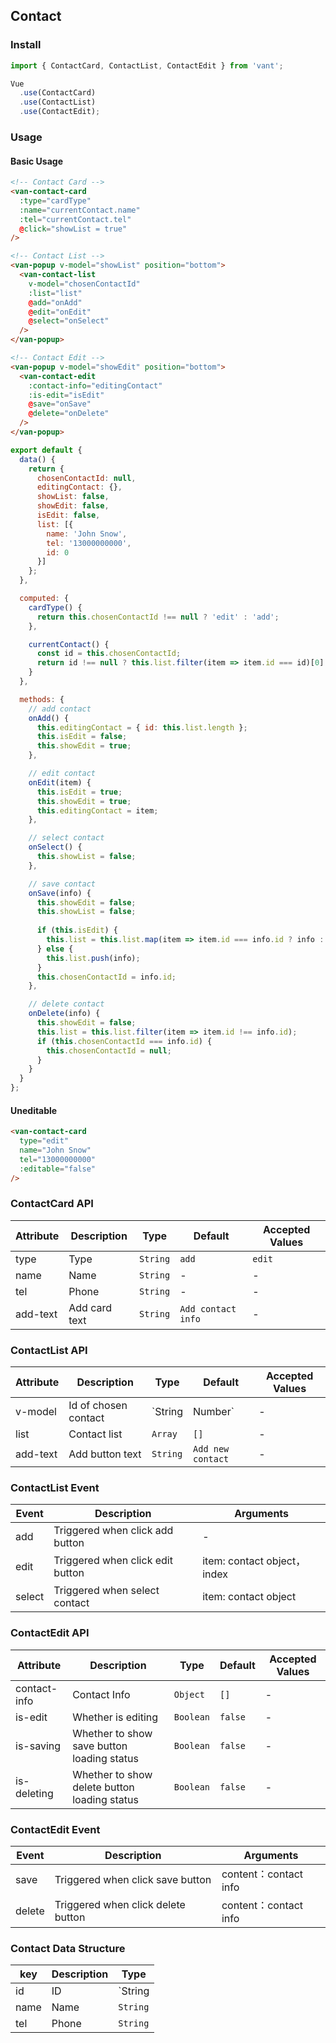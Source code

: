 ## Contact

### Install
``` javascript
import { ContactCard, ContactList, ContactEdit } from 'vant';

Vue
  .use(ContactCard)
  .use(ContactList)
  .use(ContactEdit);
```

### Usage

#### Basic Usage


```html
<!-- Contact Card -->
<van-contact-card
  :type="cardType"
  :name="currentContact.name"
  :tel="currentContact.tel"
  @click="showList = true"
/>

<!-- Contact List -->
<van-popup v-model="showList" position="bottom">
  <van-contact-list
    v-model="chosenContactId"
    :list="list"
    @add="onAdd"
    @edit="onEdit"
    @select="onSelect"
  />
</van-popup>

<!-- Contact Edit -->
<van-popup v-model="showEdit" position="bottom">
  <van-contact-edit
    :contact-info="editingContact"
    :is-edit="isEdit"
    @save="onSave"
    @delete="onDelete"
  />
</van-popup>
```

``` javascript
export default {
  data() {
    return {
      chosenContactId: null,
      editingContact: {},
      showList: false,
      showEdit: false,
      isEdit: false,
      list: [{
        name: 'John Snow',
        tel: '13000000000',
        id: 0
      }]
    };
  },

  computed: {
    cardType() {
      return this.chosenContactId !== null ? 'edit' : 'add';
    },

    currentContact() {
      const id = this.chosenContactId;
      return id !== null ? this.list.filter(item => item.id === id)[0] : {};
    }
  },

  methods: {
    // add contact
    onAdd() {
      this.editingContact = { id: this.list.length };
      this.isEdit = false;
      this.showEdit = true;
    },

    // edit contact
    onEdit(item) {
      this.isEdit = true;      
      this.showEdit = true;
      this.editingContact = item;
    },

    // select contact
    onSelect() {
      this.showList = false;
    },

    // save contact
    onSave(info) {
      this.showEdit = false;
      this.showList = false;
      
      if (this.isEdit) {
        this.list = this.list.map(item => item.id === info.id ? info : item);
      } else {
        this.list.push(info);
      }
      this.chosenContactId = info.id;
    },

    // delete contact
    onDelete(info) {
      this.showEdit = false;
      this.list = this.list.filter(item => item.id !== info.id);
      if (this.chosenContactId === info.id) {
        this.chosenContactId = null;
      }
    }
  }
};
```

#### Uneditable

```html
<van-contact-card
  type="edit"
  name="John Snow"
  tel="13000000000"
  :editable="false"
/>
```


### ContactCard API
| Attribute | Description | Type | Default | Accepted Values |
|-----------|-----------|-----------|-------------|-------------|
| type | Type | `String` | `add` | `edit` |
| name | Name | `String` | - | - |
| tel | Phone | `String` | - | - |
| add-text | Add card text | `String` | `Add contact info` | - |

### ContactList API
| Attribute | Description | Type | Default | Accepted Values |
|-----------|-----------|-----------|-------------|-------------|
| v-model | Id of chosen contact | `String | Number` | - | - |
| list | Contact list | `Array` | `[]` | - |
| add-text | Add button text | `String` | `Add new contact` | - |

### ContactList Event

| Event | Description | Arguments |
|-----------|-----------|-----------|
| add | Triggered when click add button | - |
| edit | Triggered when click edit button | item: contact object，index |
| select | Triggered when select contact | item: contact object |

### ContactEdit API
| Attribute | Description | Type | Default | Accepted Values |
|-----------|-----------|-----------|-------------|-------------|
| contact-info | Contact Info | `Object` | `[]` | - |
| is-edit | Whether is editing | `Boolean` | `false` | - |
| is-saving | Whether to show save button loading status | `Boolean` | `false` | - |
| is-deleting | Whether to show delete button loading status | `Boolean` | `false` | - |

### ContactEdit Event

| Event | Description | Arguments |
|-----------|-----------|-----------|
| save | Triggered when click save button | content：contact info |
| delete | Triggered when click delete button | content：contact info |

### Contact Data Structure
| key | Description | Type |
|-----------|-----------|-----------|
| id | ID | `String | Number` |
| name | Name | `String` |
| tel | Phone | `String` |
